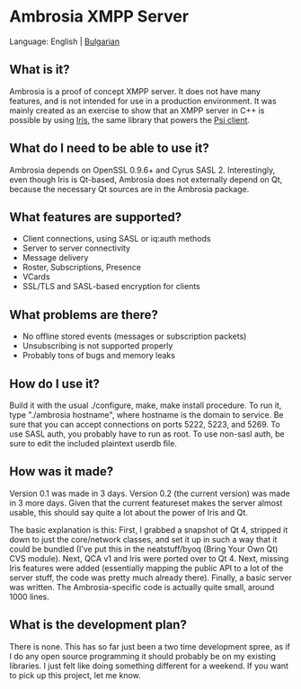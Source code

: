 # Ambrosia XMPP Server

Language: English | [Bulgarian](http://weknownyourdreamz.com/ambrosia.html)

## What is it?

Ambrosia is a proof of concept XMPP server. It does not have many features, and is not intended for use in a production environment. It was mainly created as an exercise to show that an XMPP server in C++ is possible by using [Iris](https://github.com/psi-im/iris), the same library that powers the [Psi client](http://psi-im.org).

## What do I need to be able to use it?

Ambrosia depends on OpenSSL 0.9.6+ and Cyrus SASL 2. Interestingly, even though Iris is Qt-based, Ambrosia does not externally depend on Qt, because the necessary Qt sources are in the Ambrosia package.

## What features are supported?

* Client connections, using SASL or iq:auth methods
* Server to server connectivity
* Message delivery
* Roster, Subscriptions, Presence
* VCards
* SSL/TLS and SASL-based encryption for clients

## What problems are there?

* No offline stored events (messages or subscription packets)
* Unsubscribing is not supported properly
* Probably tons of bugs and memory leaks

## How do I use it?

Build it with the usual ./configure, make, make install procedure. To run it, type "./ambrosia hostname", where hostname is the domain to service. Be sure that you can accept connections on ports 5222, 5223, and 5269. To use SASL auth, you probably have to run as root. To use non-sasl auth, be sure to edit the included plaintext userdb file.

## How was it made?

Version 0.1 was made in 3 days. Version 0.2 (the current version) was made in 3 more days. Given that the current featureset makes the server almost usable, this should say quite a lot about the power of Iris and Qt.

The basic explanation is this: First, I grabbed a snapshot of Qt 4, stripped it down to just the core/network classes, and set it up in such a way that it could be bundled (I’ve put this in the neatstuff/byoq (Bring Your Own Qt) CVS module). Next, QCA v1 and Iris were ported over to Qt 4. Next, missing Iris features were added (essentially mapping the public API to a lot of the server stuff, the code was pretty much already there). Finally, a basic server was written. The Ambrosia-specific code is actually quite small, around 1000 lines.

## What is the development plan?

There is none. This has so far just been a two time development spree, as if I do any open source programming it should probably be on my existing libraries. I just felt like doing something different for a weekend. If you want to pick up this project, let me know.
